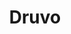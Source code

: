 ---
title: Druvo
github: https://github.com/Druvo
mode: dark
transition: 1.9s
score: 88.3
archetype:
- Cool Banner
- Code
---
